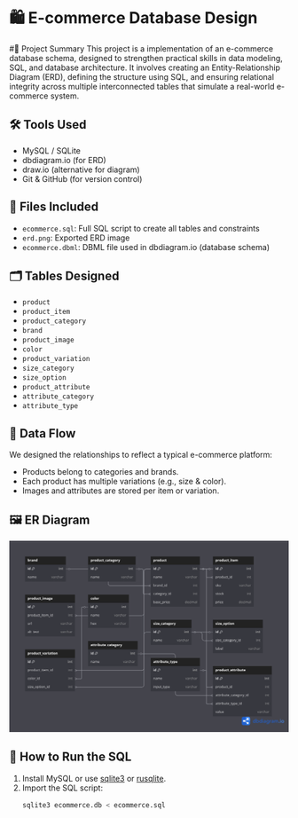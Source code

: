 # 🛍️ E-commerce Database Design

#📘 Project Summary
This project is a  implementation of an e-commerce database schema, designed to strengthen practical skills in data modeling, SQL, and database architecture. It involves creating an Entity-Relationship Diagram (ERD), defining the structure using SQL, and ensuring relational integrity across multiple interconnected tables that simulate a real-world e-commerce system.


## 🛠️ Tools Used
- MySQL / SQLite
- dbdiagram.io (for ERD)
- draw.io (alternative for diagram)
- Git & GitHub (for version control)

## 📄 Files Included
- `ecommerce.sql`: Full SQL script to create all tables and constraints
- `erd.png`: Exported ERD image
- `ecommerce.dbml`: DBML file used in dbdiagram.io (database schema)


## 🗂️ Tables Designed
- `product`
- `product_item`
- `product_category`
- `brand`
- `product_image`
- `color`
- `product_variation`
- `size_category`
- `size_option`
- `product_attribute`
- `attribute_category`
- `attribute_type`

## 🔁 Data Flow
We designed the relationships to reflect a typical e-commerce platform:
- Products belong to categories and brands.
- Each product has multiple variations (e.g., size & color).
- Images and attributes are stored per item or variation.

## 🖼️ ER Diagram
![ER Diagram](./erd.png)

## 🚀 How to Run the SQL
1. Install MySQL or use [sqlite3](https://sqlite.org/download.html) or [rusqlite](https://crates.io/crates/rusqlite).
2. Import the SQL script:
   ```bash
   sqlite3 ecommerce.db < ecommerce.sql
